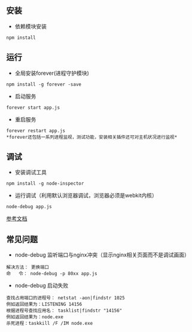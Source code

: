 ## 安装
- 依赖模块安装
```
npm install
```

## 运行

- 全局安装forever(进程守护模块)
```
npm install -g forever -save
```

- 启动服务
```
forever start app.js
```

- 重启服务
```
forever restart app.js
*forever还包括一系列进程监视，测试功能，安装相关插件还可对主机状况进行监视*
```


## 调试

- 安装调试工具
```
npm install -g node-inspector
```

- 运行调试（利用默认浏览器调试，浏览器必须是webkit内核）
```
node-debug app.js
```
[参考文档](http://stackoverflow.com/questions/1911015/how-to-debug-node-js-applications)

## 常见问题

- node-debug 监听端口与nginx冲突（显示nginx相关页面而不是调试画面）
```
解决方法： 更换端口
命   令： node-debug -p 80xx app.js
```

- node-debug 启动失败

```
查找占用端口的进程号： netstat -aon|findstr 1025
例如返回结果为：LISTENING 14156
根据进程号查找应用名： tasklist|findstr "14156"
例如返回结果为：node.exe
杀死进程：taskkill /F /IM node.exe
```
